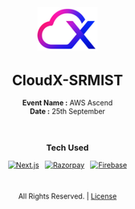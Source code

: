 <div align="center">
  <img src="public/logo.png" alt="CloudX-SRMIST Logo" width="120">
  <h1>CloudX-SRMIST</h1>
</div>

<div align="center">

**Event Name :** AWS Ascend  
**Date :** 25th September

</div>

<br>

<div align="center">
  <h3>Tech Used</h3>
  <p>
    <a href="https://nextjs.org/"><img src="https://img.shields.io/badge/Next-black?style=for-the-badge&logo=next.js&logoColor=white" alt="Next.js"></a>
    &nbsp;
    <a href="https://razorpay.com/"><img src="https://img.shields.io/badge/Razorpay-02042B?style=for-the-badge&logo=razorpay&logoColor=3395FF" alt="Razorpay"></a>
    &nbsp;
    <a href="https://firebase.google.com/"><img src="https://img.shields.io/badge/Firebase-FFCA28?style=for-the-badge&logo=firebase&logoColor=black" alt="Firebase"></a>
  </p>
</div>

<br>

<div align="center">
  <p>All Rights Reserved. | <a href="LICENSE">License</a></p>
</div>
